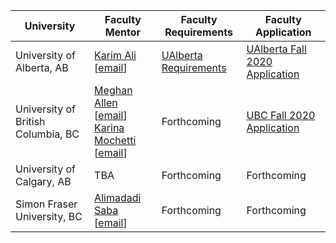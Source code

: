 | University | Faculty Mentor | Faculty Requirements | Faculty Application |
|------------|----------------|------------------------|-------------|
| University of Alberta, AB | [Karim Ali](https://karimali.ca/) [[email](mailto:karim.ali+canosp@ualberta.ca)] | [UAlberta Requirements](https://docs.google.com/document/d/1PmmTaIfm_dOZJ-Z-X2bY7ka04Ox35rVJhCAtmcpBxko/edit?usp=sharing) | [UAlberta Fall 2020 Application](https://forms.gle/3jLmSfkGGDEfRy6a9) |
| University of British Columbia, BC | [Meghan Allen](https://www.cs.ubc.ca/people/meghan-allen) [[email](mailto:meghana@cs.ubc.ca)] <br />[Karina Mochetti](https://www.cs.ubc.ca/people/karina-mochetti) [[email](mochetti@cs.ubc.ca)] | Forthcoming | [UBC Fall 2020 Application](ubc.ca1.qualtrics.com/jfe/form/SV_a9s7fm90tfLPYGx) |
| University of Calgary, AB | TBA | Forthcoming | Forthcoming |
| Simon Fraser University, BC | [Alimadadi Saba](https://www.sfu.ca/computing/people/faculty/sabaalimadadi.html) [[email](mailto:saba@sfu.ca)] | Forthcoming | Forthcoming |
